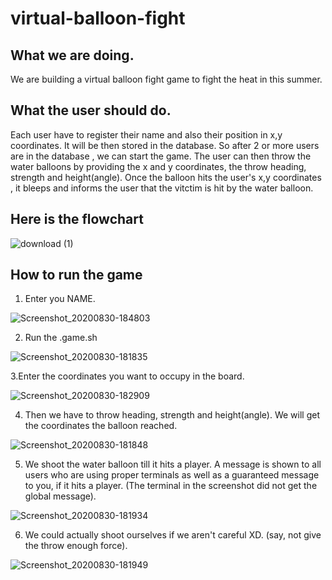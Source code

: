 # virtual-balloon-fight
## What we are doing.
We are building a virtual balloon fight game to fight the heat in this summer.
## What the user should do.
Each user have to register their name and also their position in x,y coordinates. It will be then stored in the database. 
So after 2 or more users are in the database , we can start the game.
The user can then throw the water balloons by providing the x and y coordinates, the throw heading, strength and height(angle).
Once the balloon hits the user's x,y coordinates , it bleeps and informs the user that the vitctim is hit by the water balloon.
## Here is the flowchart

![download (1)](https://user-images.githubusercontent.com/44509204/91660875-03831c80-eaf6-11ea-92ed-94c38c24c360.png)

## How to run the game
1. Enter you NAME.

![Screenshot_20200830-184803](https://user-images.githubusercontent.com/44509204/91660148-24e20980-eaf2-11ea-9538-dee2f2ca4faa.png)

2. Run the .game.sh

![Screenshot_20200830-181835](https://user-images.githubusercontent.com/44509204/91659621-84d6b100-eaee-11ea-80da-bb8097732a70.png)

3.Enter the coordinates you want to occupy in the board.

![Screenshot_20200830-182909](https://user-images.githubusercontent.com/44509204/91659678-f6aefa80-eaee-11ea-969d-55a64ba6ee05.png)

4. Then we have to throw heading, strength and height(angle). We will get the coordinates the balloon reached.

![Screenshot_20200830-181848](https://user-images.githubusercontent.com/44509204/91659702-1c3c0400-eaef-11ea-9050-8b23c5240ca0.png)

5. We shoot the water balloon till it hits a player. A message is shown to all users who are using proper terminals as well as a guaranteed message to you, if it hits a player. (The terminal in the screenshot did not get the global message).

![Screenshot_20200830-181934](https://user-images.githubusercontent.com/44509204/91659812-e0ee0500-eaef-11ea-9d0a-cdb722f55e9a.png)

6. We could actually shoot ourselves if we aren't careful XD. (say, not give the throw enough force).

![Screenshot_20200830-181949](https://user-images.githubusercontent.com/44509204/91659861-172b8480-eaf0-11ea-9c36-8bf33511fd13.png)



